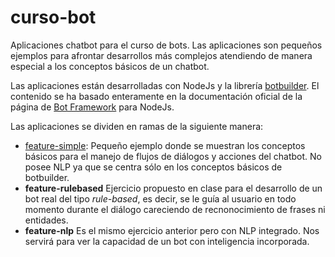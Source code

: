# curso-bot
Aplicaciones chatbot para el curso de bots. Las aplicaciones son pequeños ejemplos para afrontar desarrollos más complejos atendiendo de manera especial a los conceptos básicos de un chatbot.

Las aplicaciones están desarrolladas con NodeJs y la librería [botbuilder](https://www.npmjs.com/package/botbuilder). El contenido se ha basado enteramente en la documentación oficial de la página de [Bot Framework](https://docs.microsoft.com/en-us/bot-framework/nodejs/bot-builder-nodejs-quickstart) para NodeJs.

Las aplicaciones se dividen en ramas de la siguiente manera:

- [feature-simple](https://github.com/rodrigo2604/curso-bot/tree/feature-simple): Pequeño ejemplo donde se muestran los conceptos básicos para el manejo de flujos de diálogos y acciones del chatbot. No posee NLP ya que se centra sólo en los conceptos básicos de botbuilder.
- **feature-rulebased** Ejercicio propuesto en clase para el desarrollo de un bot real del tipo *rule-based*, es decir, se le guía al usuario en todo momento durante el diálogo careciendo de recnonocimiento de frases ni entidades.
- **feature-nlp** Es el mismo ejercicio anterior pero con NLP integrado. Nos servirá para ver la capacidad de un bot con inteligencia incorporada.

